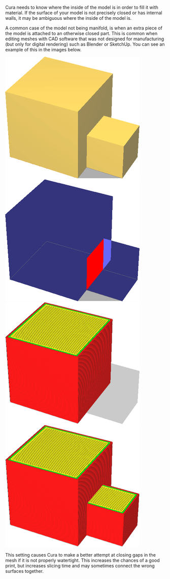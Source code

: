 Cura needs to know where the inside of the model is in order to fill it with material. If the surface of your model is not precisely closed or has internal walls, it may be ambiguous where the inside of the model is.

A common case of the model not being manifold, is when an extra piece of the model is attached to an otherwise closed part. This is common when editing meshes with CAD software that was not designed for manufacturing (but only for digital rendering) such as Blender or SketchUp. You can see an example of this in the images below.

![The mesh looks normal on the outside](../images/meshfix_extensive_stitching_shell.png)
![X-ray view reveals an extra surface on the inside](../images/meshfix_extensive_stitching_xray.png)
![With this setting disabled, only the properly closed volume gets printed](../images/meshfix_extensive_stitching_disabled.png)
![With this setting enabled, the extra piece gets attached properly](../images/meshfix_extensive_stitching_enabled.png)

This setting causes Cura to make a better attempt at closing gaps in the mesh if it is not properly watertight. This increases the chances of a good print, but increases slicing time and may sometimes connect the wrong surfaces together.
